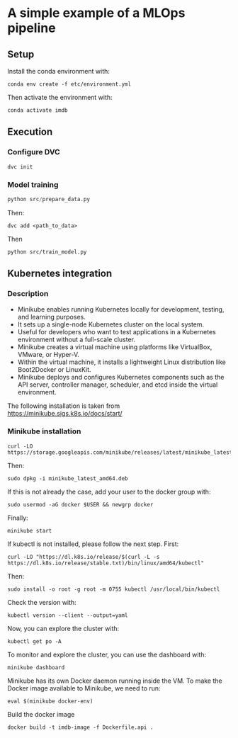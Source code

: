 # A simple example of a MLOps pipeline

## Setup

Install the conda environment with:
```
conda env create -f etc/environment.yml
```
Then activate the environment with:
```
conda activate imdb
```

## Execution


### Configure DVC

```
dvc init
```

### Model training

```python
python src/prepare_data.py
```
Then:
```
dvc add <path_to_data>
```
Then
```
python src/train_model.py
```

## Kubernetes integration

### Description

* Minikube enables running Kubernetes locally for development, testing, and learning purposes.
* It sets up a single-node Kubernetes cluster on the local system.
* Useful for developers who want to test applications in a Kubernetes environment without a full-scale cluster.
* Minikube creates a virtual machine using platforms like VirtualBox, VMware, or Hyper-V.
* Within the virtual machine, it installs a lightweight Linux distribution like Boot2Docker or LinuxKit.
* Minikube deploys and configures Kubernetes components such as the API server, controller manager, scheduler, and etcd inside the virtual environment.


The following installation is taken from https://minikube.sigs.k8s.io/docs/start/

### Minikube installation

```
curl -LO https://storage.googleapis.com/minikube/releases/latest/minikube_latest_amd64.deb
```
Then:
```
sudo dpkg -i minikube_latest_amd64.deb
```
If this is not already the case, add your user to the docker group with:
```
sudo usermod -aG docker $USER && newgrp docker
```
Finally:
```
minikube start
```


If kubectl is not installed, please follow the next step. First:
```
curl -LO "https://dl.k8s.io/release/$(curl -L -s https://dl.k8s.io/release/stable.txt)/bin/linux/amd64/kubectl"
```
Then:
```
sudo install -o root -g root -m 0755 kubectl /usr/local/bin/kubectl
```
Check the version with:
```
kubectl version --client --output=yaml
```

Now, you can explore the cluster with:
```
kubectl get po -A
```

To monitor and explore the cluster, you can use the dashboard with:
```
minikube dashboard
```


Minikube has its own Docker daemon running inside the VM. To make the Docker image available to Minikube, we need to run:
```
eval $(minikube docker-env)
```


Build the docker image
```
docker build -t imdb-image -f Dockerfile.api .
```